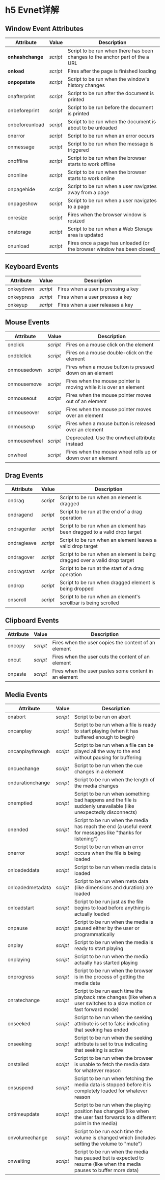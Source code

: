 # h5 Evnet详解





## Window Event Attributes

| Attribute | Value | Description |
| --- | --- | --- |
| **onhashchange** | _script_ | Script to be run when there has been changes to the anchor part of the a URL |
| **onload** | _script_ | Fires after the page is finished loading |
| **onpopstate** | _script_ | Script to be run when the window's history changes |
| onafterprint | _script_ | Script to be run after the document is printed |
| onbeforeprint | _script_ | Script to be run before the document is printed |
| onbeforeunload | _script_ | Script to be run when the document is about to be unloaded |
| onerror | _script_ | Script to be run when an error occurs |
| onmessage | _script_ | Script to be run when the message is triggered |
| onoffline | _script_ | Script to be run when the browser starts to work offline |
| ononline | _script_ | Script to be run when the browser starts to work online |
| onpagehide | _script_ | Script to be run when a user navigates away from a page |
| onpageshow | _script_ | Script to be run when a user navigates to a page |
| onresize | _script_ | Fires when the browser window is resized |
| onstorage | _script_ | Script to be run when a Web Storage area is updated |
| onunload | _script_ | Fires once a page has unloaded (or the browser window has been closed) |





## Keyboard Events

| Attribute | Value | Description |
| --- | --- | --- |
| onkeydown | _script_ | Fires when a user is pressing a key |
| onkeypress | _script_ | Fires when a user presses a key |
| onkeyup | _script_ | Fires when a user releases a key |



## Mouse Events

| Attribute | Value | Description |
| --- | --- | --- |
| onclick | _script_ | Fires on a mouse click on the element |
| ondblclick | _script_ | Fires on a mouse double-click on the element |
| onmousedown | _script_ | Fires when a mouse button is pressed down on an element |
| onmousemove | _script_ | Fires when the mouse pointer is moving while it is over an element |
| onmouseout | _script_ | Fires when the mouse pointer moves out of an element |
| onmouseover | _script_ | Fires when the mouse pointer moves over an element |
| onmouseup | _script_ | Fires when a mouse button is released over an element |
| onmousewheel | _script_ | Deprecated. Use the onwheel attribute instead |
| onwheel | _script_ | Fires when the mouse wheel rolls up or down over an element |


## Drag Events

| Attribute | Value | Description |
| --- | --- | --- |
| ondrag | _script_ | Script to be run when an element is dragged |
| ondragend | _script_ | Script to be run at the end of a drag operation |
| ondragenter | _script_ | Script to be run when an element has been dragged to a valid drop target |
| ondragleave | _script_ | Script to be run when an element leaves a valid drop target |
| ondragover | _script_ | Script to be run when an element is being dragged over a valid drop target |
| ondragstart | _script_ | Script to be run at the start of a drag operation |
| ondrop | _script_ | Script to be run when dragged element is being dropped |
| onscroll | _script_ | Script to be run when an element's scrollbar is being scrolled |

## Clipboard Events

| Attribute | Value | Description |
| --- | --- | --- |
| oncopy | _script_ | Fires when the user copies the content of an element |
| oncut | _script_ | Fires when the user cuts the content of an element |
| onpaste | _script_ | Fires when the user pastes some content in an element |


## Media Events

| Attribute | Value | Description |
| --- | --- | --- |
| onabort | _script_ | Script to be run on abort |
| oncanplay | _script_ | Script to be run when a file is ready to start playing (when it has buffered enough to begin) |
| oncanplaythrough | _script_ | Script to be run when a file can be played all the way to the end without pausing for buffering |
| oncuechange | _script_ | Script to be run when the cue changes in a <track> element |
| ondurationchange | _script_ | Script to be run when the length of the media changes |
| onemptied | _script_ | Script to be run when something bad happens and the file is suddenly unavailable (like unexpectedly disconnects) |
| onended | _script_ | Script to be run when the media has reach the end (a useful event for messages like "thanks for listening") |
| onerror | _script_ | Script to be run when an error occurs when the file is being loaded |
| onloadeddata | _script_ | Script to be run when media data is loaded |
| onloadedmetadata | _script_ | Script to be run when meta data (like dimensions and duration) are loaded |
| onloadstart | _script_ | Script to be run just as the file begins to load before anything is actually loaded |
| onpause | _script_ | Script to be run when the media is paused either by the user or programmatically |
| onplay | _script_ | Script to be run when the media is ready to start playing |
| onplaying | _script_ | Script to be run when the media actually has started playing |
| onprogress | _script_ | Script to be run when the browser is in the process of getting the media data |
| onratechange | _script_ | Script to be run each time the playback rate changes (like when a user switches to a slow motion or fast forward mode) |
| onseeked | _script_ | Script to be run when the seeking attribute is set to false indicating that seeking has ended |
| onseeking | _script_ | Script to be run when the seeking attribute is set to true indicating that seeking is active |
| onstalled | _script_ | Script to be run when the browser is unable to fetch the media data for whatever reason |
| onsuspend | _script_ | Script to be run when fetching the media data is stopped before it is completely loaded for whatever reason |
| ontimeupdate | _script_ | Script to be run when the playing position has changed (like when the user fast forwards to a different point in the media) |
| onvolumechange | _script_ | Script to be run each time the volume is changed which (includes setting the volume to "mute") |
| onwaiting | _script_ | Script to be run when the media has paused but is expected to resume (like when the media pauses to buffer more data) |

